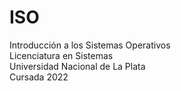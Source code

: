 # ISO
Introducción a los Sistemas Operativos  
Licenciatura en Sistemas  
Universidad Nacional de La Plata  
Cursada 2022
